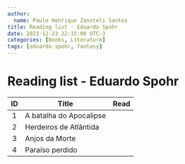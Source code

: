 ```yaml
---
author:
  name: Paulo Henrique Zanoteli Santos
title: Reading list - Eduardo Spohr
date: 2023-12-23 22:15:00 UTC-3
categories: [Books, Literature]
tags: [eduardo-spohr, fantasy]
---
```


# Reading list - Eduardo Spohr

| ID  | Title                   | Read |
|:---:| ----------------------- |:----:|
| 1   | A batalha do Apocalipse |      |
| 2   | Herdeiros de Atlântida  |      |
| 3   | Anjos da Morte          |      |
| 4   | Paraíso perdido         |      |
